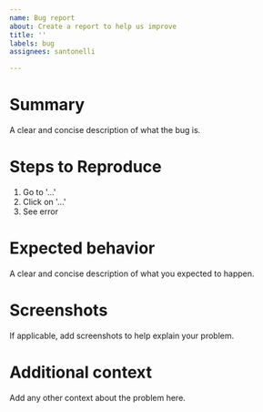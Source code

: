 ```yaml
---
name: Bug report
about: Create a report to help us improve
title: ''
labels: bug
assignees: santonelli

---
```


# Summary #
A clear and concise description of what the bug is.

# Steps to Reproduce #
1. Go to '...'
2. Click on '...'
3. See error

# Expected behavior #
A clear and concise description of what you expected to happen.

# Screenshots #
If applicable, add screenshots to help explain your problem.

# Additional context #
Add any other context about the problem here.

